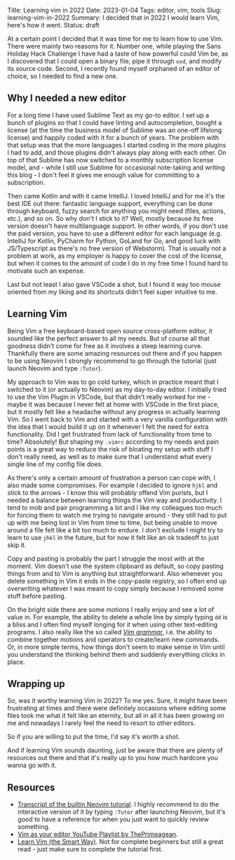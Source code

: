 Title: Learning vim in 2022
Date: 2023-01-04
Tags: editor, vim, tools
Slug: learning-vim-in-2022
Summary: I decided that in 2022 I would learn Vim, here's how it went.
Status: draft

At a certain point I decided that it was time for me to learn how to use Vim. There were mainly two reasons for it. Number one, while playing the Sans Holiday Hack Challenge I have had a taste of how powerful could Vim be, as I discovered that I could open a binary file, pipe it through `xxd`, and modify its source code. Second, I recently found myself orphaned of an editor of choice, so I needed to find a new one.

## Why I needed a new editor

For a long time I have used Sublime Text as my go-to editor. I set up a bunch of plugins so that I could have linting and autocompletion, bought a license (at the time the business model of Sublime was an one-off lifelong license) and happily coded with it for a bunch of years. The problem with that setup was that the more languages I started coding in the more plugins I had to add, and those plugins didn't always play along with each other. On top of that Sublime has now switched to a monthly subscription license model, and - while I still use Sublime for occasional note-taking and writing this blog - I don't feel it gives me enough value for committing to a subscription.

Then came Kotlin and with it came IntelliJ. I loved IntelliJ and for me it's the best IDE out there: fantastic language support, everything can be done through keyboard, fuzzy search for anything you might need (files, actions, etc.), and so on. So why don't I stick to it? Well, mostly because its free version doesn't have multilanguage support. In other words, if you don't use the paid version, you have to use a different editor for each language (e.g. IntelliJ for Kotlin, PyCharm for Python, GoLand for Go, and good luck with JS/Typescript as there's no free version of Webstorm). That is usually not a problem at work, as my employer is happy to cover the cost of the license, but when it comes to the amount of code I do in my free time I found hard to motivate such an expense.

Last but not least I also gave VSCode a shot, but I found it way too mouse oriented from my liking and its shortcuts didn't feel super intuitive to me.

## Learning Vim

Being Vim a free keyboard-based open source cross-platform editor, it sounded like the perfect answer to all my needs. But of course all that goodness didn't come for free as it involves a steep learning curve. Thankfully there are some amazing resources out there and if you happen to be using Neovim I strongly recommend to go through the tutorial (just launch Neovim and type `:Tutor`).

My approach to Vim was to go cold turkey, which in practice meant that I switched to it (or actually to Neovim) as my day-to-day editor. I initially tried to use the Vim Plugin in VSCode, but that didn't really worked for me - maybe it was because I never felt at home with VSCode in the first place, but it mostly felt like a headache without any progress in actually learning Vim. So I went back to Vim and started with a very vanilla configuration with the idea that I would build it up on it whenever I felt the need for extra functionality. Did I get frustrated from lack of functionality from time to time? Absolutely! But shaping my `.vimrc` according to my needs and pain points is a great way to reduce the risk of bloating my setup with stuff I don't really need, as well as to make sure that I understand what every single line of my config file does.

As there's only a certain amount of frustration a person can cope with, I also made some compromises. For example I decided to ignore `hjkl` and stick to the arrows - I know this will probably offend Vim purists, but I needed a balance between learning things the Vim way and productivity. I tend to mob and pair programming a lot and I like my colleagues too much for forcing them to watch me trying to navigate around - they still had to put up with me being lost in Vim from time to time, but being unable to move around a file felt like a bit too much to endure. I don't exclude I might try to learn to use `jhkl` in the future, but for now it felt like an ok tradeoff to just skip it.

Copy and pasting is probably the part I struggle the most with at the moment. Vim doesn't use the system clipboard as default, so copy pasting things from and to Vim is anything but straightforward. Also whenever you delete something in Vim it ends in the copy-paste registry, so I often end up overwriting whatever I was meant to copy simply because I removed some stuff before pasting.

On the bright side there are some motions I really enjoy and see a lot of value in. For example, the ability to delete a whole line by simply typing `dd` is a bliss and I often find myself longing for it when using other text-editing programs. I also really like the so called [_Vim grammar_](https://github.com/iggredible/Learn-Vim/blob/master/ch04_vim_grammar.md), i.e. the ability to combine together motions and operators to create/learn new commands. Or, in more simple terms, how things don't seem to make sense in Vim until you understand the thinking behind them and suddenly everything clicks in place.

## Wrapping up

So, was it worthy learning Vim in 2022? To me yes. Sure, it might have been frustrating at times and there were definitely occasions where editing some files took me what it felt like an eternity, but all in all it has been growing on me and nowadays I rarely feel the need to resort to other editors.

So if you are willing to put the time, I'd say it's worth a shot.

And if learning Vim sounds daunting, just be aware that there are plenty of resources out there and that it's really up to you how much hardcore you wanna go with it.


## Resources

- [Transcript of the builtin Neovim tutorial](https://github.com/neovim/neovim/blob/master/runtime/tutor/en/vim-01-beginner.tutor). I highly recommend to do the interactive version of it by typing `:Tutor` after launching Neovim, but it's good to have a reference for when you just want to quickly review something.
- [Vim as your editor YouTube Playlist by ThePrimeagean](https://www.youtube.com/playlist?list=PLm323Lc7iSW_wuxqmKx_xxNtJC_hJbQ7R).
- [Learn Vim (the Smart Way)](https://github.com/iggredible/Learn-Vim). Not for complete beginners but still a great read - just make sure to complete the tutorial first.

